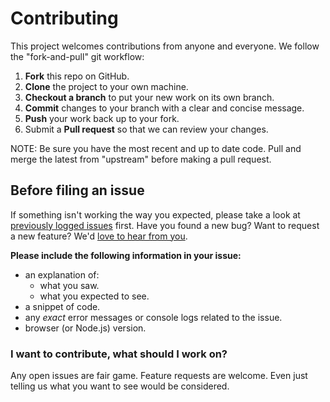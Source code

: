 # Contributing

This project welcomes contributions from anyone and everyone. We follow the "fork-and-pull" git workflow:

 1. **Fork** this repo on GitHub.
 2. **Clone** the project to your own machine.
 3. **Checkout a branch** to put your new work on its own branch.
 4. **Commit** changes to your branch with a clear and concise message.
 5. **Push** your work back up to your fork.
 6. Submit a **Pull request** so that we can review your changes.

NOTE: Be sure you have the most recent and up to date code. Pull and merge the latest from "upstream" before making a pull request.

## Before filing an issue

If something isn't working the way you expected, please take a look at [previously logged issues](https://github.com/jf990/esri-map-component/issues) first.  Have you found a new bug?  Want to request a new feature?  We'd [love to hear from you](https://github.com/jf990/esri-map-component/issues/new).

**Please include the following information in your issue:**

* an explanation of:
  * what you saw.
  * what you expected to see.
* a snippet of code.
* any _exact_ error messages or console logs related to the issue.
* browser (or Node.js) version.

### I want to contribute, what should I work on?

Any open issues are fair game. Feature requests are welcome. Even just telling us what you want to see would be considered.
